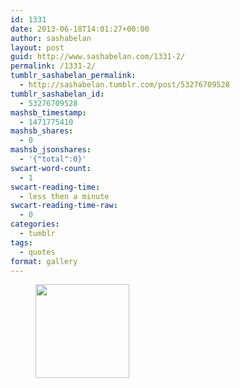 ```yaml
---
id: 1331
date: 2013-06-18T14:01:27+00:00
author: sashabelan
layout: post
guid: http://www.sashabelan.com/1331-2/
permalink: /1331-2/
tumblr_sashabelan_permalink:
  - http://sashabelan.tumblr.com/post/53276709528
tumblr_sashabelan_id:
  - 53276709528
mashsb_timestamp:
  - 1471775410
mashsb_shares:
  - 0
mashsb_jsonshares:
  - '{"total":0}'
swcart-word-count:
  - 1
swcart-reading-time:
  - less then a minute
swcart-reading-time-raw:
  - 0
categories:
  - tumblr
tags:
  - quotes
format: gallery
---
```

<div id='gallery-478' class='gallery galleryid-1331 gallery-columns-3 gallery-size-thumbnail'>
  <figure class='gallery-item'> 
  
  <div class='gallery-icon portrait'>
    <a href='http://www.sashabelan.ru/1331-2/attachment/1332/'><img width="150" height="150" src="http://www.sashabelan.ru/wp-content/uploads/2013/06/tumblr_moldmfmR6f1qarj97o1_500-150x150.jpg" class="attachment-thumbnail size-thumbnail" alt="" /></a>
  </div></figure>
</div>